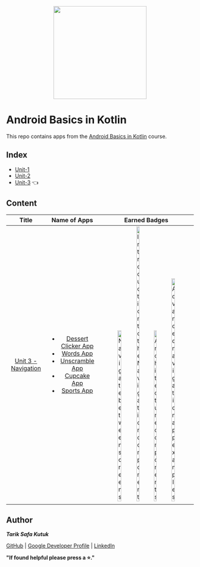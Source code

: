 <div style='float: center; text-align: center; margin-bottom: 20px' align="center">
  <a href="https://developer.android.com/courses/android-basics-kotlin/course" target="_blank">
  <img width="250px" src="https://developer.android.com/static/images/hero-assets/android-basics-kotlin.svg"  alt=""/>
  </a>
</div>


# Android Basics in Kotlin

This repo contains apps from the [Android Basics in Kotlin](https://developer.android.com/courses/android-basics-kotlin/course) course.


## Index
- [Unit-1](https://github.com/tariksafakutuk/Android-Basics-in-Kotlin/tree/master/Unit-1)
- [Unit-2](https://github.com/tariksafakutuk/Android-Basics-in-Kotlin/tree/master/Unit-2)
- [Unit-3](https://github.com/tariksafakutuk/Android-Basics-in-Kotlin/tree/master/Unit-3) 👈


## Content
|                                           Title                                           |                                                                                                                                                                                                                                                                                       Name of Apps                                                                                                                                                                                                                                                                                        |                                                                                                                                                                                                                                                                                                                                                                       Earned Badges                                                                                                                                                                                                                                                                                                                                                                        |
|:-----------------------------------------------------------------------------------------:|:-----------------------------------------------------------------------------------------------------------------------------------------------------------------------------------------------------------------------------------------------------------------------------------------------------------------------------------------------------------------------------------------------------------------------------------------------------------------------------------------------------------------------------------------------------------------------------------------:|:----------------------------------------------------------------------------------------------------------------------------------------------------------------------------------------------------------------------------------------------------------------------------------------------------------------------------------------------------------------------------------------------------------------------------------------------------------------------------------------------------------------------------------------------------------------------------------------------------------------------------------------------------------------------------------------------------------------------------------------------------------:|
| [Unit 3 - Navigation](https://developer.android.com/courses/android-basics-kotlin/unit-3) | <ul><li>[Dessert Clicker App](https://github.com/tariksafakutuk/Android-Basics-in-Kotlin/tree/master/Unit-3/DessertClicker)</li><li>[Words App](https://github.com/tariksafakutuk/Android-Basics-in-Kotlin/tree/master/Unit-3/Words)</li><li>[Unscramble App](https://github.com/tariksafakutuk/Android-Basics-in-Kotlin/tree/master/Unit-3/Unscramble)</li><li>[Cupcake App](https://github.com/tariksafakutuk/Android-Basics-in-Kotlin/tree/master/Unit-3/Cupcake)</li><li>[Sports App](https://github.com/tariksafakutuk/Android-Basics-in-Kotlin/tree/master/Unit-3/Sports)</li></ul> | <img src="https://developers.google.com/static/profile/badges/playlists/android/android-basics-kotlin-unit-3-pathway-1/badge.svg" width="20%" title="Navigate between screens"/> <img src="https://developers.google.com/static/profile/badges/playlists/android/android-basics-kotlin-unit-3-pathway-2/badge.svg" width="18%" title="Introduction to the Navigation component"/> <img src="https://developers.google.com/static/profile/badges/playlists/android/android-basics-kotlin-unit-3-pathway-3/badge.svg" width="17%" title="Architecture components"/> <img src="https://developers.google.com/static/profile/badges/playlists/android/android-basics-kotlin-unit-3-pathway-4/badge.svg" width="20%" title="Advanced navigation app examples"/> |


## Author
***Tarik Safa Kutuk***

[GitHub](https://github.com/tariksafakutuk/) | [Google Developer Profile](https://developers.google.com/profile/u/tariksafakutuk) | [LinkedIn](https://www.linkedin.com/in/tariksafakutuk/)

**"If found helpful please press a ⭐."**